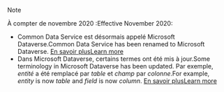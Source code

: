 > [!NOTE]
> <span data-ttu-id="fc4f8-101">À compter de novembre 2020 :</span><span class="sxs-lookup"><span data-stu-id="fc4f8-101">Effective November 2020:</span></span>
> - <span data-ttu-id="fc4f8-102">Common Data Service est désormais appelé Microsoft Dataverse.</span><span class="sxs-lookup"><span data-stu-id="fc4f8-102">Common Data Service has been renamed to Microsoft Dataverse.</span></span> [<span data-ttu-id="fc4f8-103">En savoir plus</span><span class="sxs-lookup"><span data-stu-id="fc4f8-103">Learn more</span></span>](https://aka.ms/PAuAppBlog)
> - <span data-ttu-id="fc4f8-104">Dans Microsoft Dataverse, certains termes ont été mis à jour.</span><span class="sxs-lookup"><span data-stu-id="fc4f8-104">Some terminology in Microsoft Dataverse has been updated.</span></span> <span data-ttu-id="fc4f8-105">Par exemple, *entité* a été remplacé par *table* et *champ* par *colonne*.</span><span class="sxs-lookup"><span data-stu-id="fc4f8-105">For example, *entity* is now *table* and *field* is now *column*.</span></span> [<span data-ttu-id="fc4f8-106">En savoir plus</span><span class="sxs-lookup"><span data-stu-id="fc4f8-106">Learn more</span></span>](https://go.microsoft.com/fwlink/?linkid=2147247)